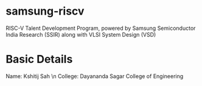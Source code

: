# samsung-riscv
RISC-V Talent Development Program, powered by Samsung Semiconductor India Research (SSIR) along with VLSI System Design (VSD)
# Basic Details
Name: Kshitij Sah \n
College: Dayananda Sagar College of Engineering
